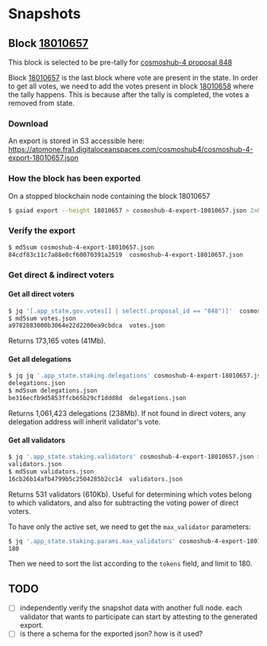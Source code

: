 # Snapshots

## Block [18010657](https://www.mintscan.io/cosmos/block/18010657)

This block is selected to be pre-tally for [cosmoshub-4 proposal 848](https://www.mintscan.io/cosmos/proposals/848)

Block [18010657](https://www.mintscan.io/cosmos/block/18010657) is the last block where vote are present in the state.
In order to get all votes, we need to add the votes present in block [18010658](https://www.mintscan.io/cosmos/block/18010658) where the tally happens.
This is because after the tally is completed, the votes a removed from state.

### Download

An export is stored in S3 accessible here: https://atomone.fra1.digitaloceanspaces.com/cosmoshub4/cosmoshub-4-export-18010657.json

### How the block has been exported

On a stopped blockchain node containing the block 18010657

```sh
$ gaiad export --height 18010657 > cosmoshub-4-export-18010657.json 2>&1
```

### Verify the export

```sh
$ md5sum cosmoshub-4-export-18010657.json
84cdf83c11c7a88e0cf60070391a2519  cosmoshub-4-export-18010657.json
```

### Get direct & indirect voters

#### Get all direct voters

```sh
$ jq '[.app_state.gov.votes[] | select(.proposal_id == "848")]'  cosmoshub-4-export-18010657.json > votes.json
$ md5sum votes.json
a9782883000b3064e22d2200ea9cbdca  votes.json
```

Returns 173,165 votes (41Mb).

#### Get all delegations

```sh
$ jq jq '.app_state.staking.delegations' cosmoshub-4-export-18010657.json >
delegations.json
$ md5sum delegations.json
be316ecfb9d5853ffcb65b29cf1ddd8d  delegations.json
```

Returns 1,061,423 delegations (238Mb). If not found in direct voters, any
delegation address will inherit validator's vote.

#### Get all validators

```sh
$ jq '.app_state.staking.validators' cosmoshub-4-export-18010657.json >
validators.json
$ md5sum validators.json
16cb26b14afb4799b5c2504285b2cc14  validators.json
```

Returns 531 validators (610Kb). Useful for determining which votes belong to
which validators, and also for subtracting the voting power of direct voters.

To have only the active set, we need to get the `max_validator` parameters:

```sh
$ jq '.app_state.staking.params.max_validators' cosmoshub-4-export-18010657.json
180
```

Then we need to sort the list according to the `tokens` field, and limit to
180.


## TODO

- [ ] independently verify the snapshot data with another full node. each validator that wants to participate can start by attesting to the generated export.
- [ ] is there a schema for the exported json? how is it used? 
